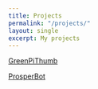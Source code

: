 ```yaml
---
title: Projects
permalink: "/projects/"
layout: single
excerpt: My projects
---
```


[GreenPiThumb](/greenpithumb/)

[ProsperBot](/prosperbot/)